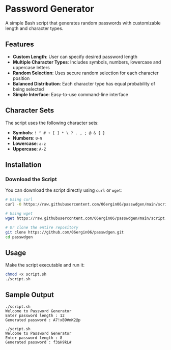 # Password Generator

A simple Bash script that generates random passwords with customizable length and character types.

## Features

- **Custom Length**: User can specify desired password length
- **Multiple Character Types**: Includes symbols, numbers, lowercase and uppercase letters
- **Random Selection**: Uses secure random selection for each character position
- **Balanced Distribution**: Each character type has equal probability of being selected
- **Simple Interface**: Easy-to-use command-line interface

## Character Sets

The script uses the following character sets:
- **Symbols**: `! ^ # + [ ] * \ ? . , ; @ & { }`
- **Numbers**: `0-9`
- **Lowercase**: `a-z`
- **Uppercase**: `A-Z`

## Installation

### Download the Script

You can download the script directly using `curl` or `wget`:

```bash
# Using curl
curl -O https://raw.githubusercontent.com/06ergin06/passwdgen/main/script.sh

# Using wget
wget https://raw.githubusercontent.com/06ergin06/passwdgen/main/script.sh

# Or clone the entire repository
git clone https://github.com/06ergin06/passwdgen.git
cd passwdgen
```

## Usage

Make the script executable and run it:

```bash
chmod +x script.sh
./script.sh
```

## Sample Output

```text
./script.sh
Welcome to Password Generator
Enter password length : 12
Generated password : A7!xB9#mK2@p
```

```text
./script.sh
Welcome to Password Generator
Enter password length : 8
Generated password : f3$H9kL#
```